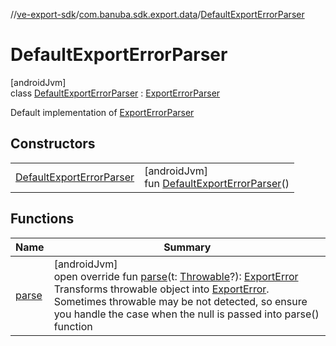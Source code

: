 //[ve-export-sdk](../../../index.md)/[com.banuba.sdk.export.data](../index.md)/[DefaultExportErrorParser](index.md)

# DefaultExportErrorParser

[androidJvm]\
class [DefaultExportErrorParser](index.md) : [ExportErrorParser](../-export-error-parser/index.md)

Default implementation of [ExportErrorParser](../-export-error-parser/index.md)

## Constructors

| | |
|---|---|
| [DefaultExportErrorParser](-default-export-error-parser.md) | [androidJvm]<br>fun [DefaultExportErrorParser](-default-export-error-parser.md)() |

## Functions

| Name | Summary |
|---|---|
| [parse](parse.md) | [androidJvm]<br>open override fun [parse](parse.md)(t: [Throwable](https://kotlinlang.org/api/latest/jvm/stdlib/kotlin/-throwable/index.html)?): [ExportError](../-export-error/index.md)<br>Transforms throwable object into [ExportError](../-export-error/index.md). Sometimes throwable may be not detected, so ensure you handle the case when the null is passed into parse() function |
